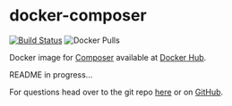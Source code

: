# docker-composer

[![Build Status](https://build.walbeck.it/api/badges/mwalbeck/docker-composer/status.svg)](https://build.walbeck.it/mwalbeck/docker-composer)
![Docker Pulls](https://img.shields.io/docker/pulls/mwalbeck/composer)

Docker image for [Composer](https://getcomposer.org/) available at [Docker Hub](https://hub.docker.com/r/mwalbeck/composer).

README in progress...

For questions head over to the git repo [here](https://git.walbeck.it/mwalbeck/docker-composer) or on [GitHub](https://github.com/mwalbeck/docker-composer).
